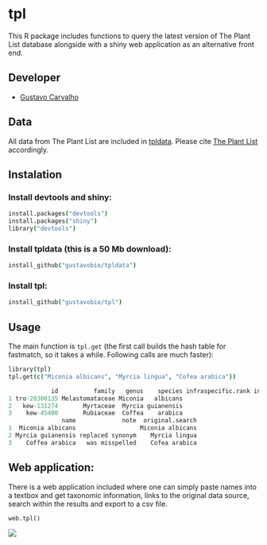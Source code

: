 tpl
===

This R package includes functions to query the latest version of The Plant List database alongside with a shiny web application as an alternative front end.

## Developer

+ [Gustavo Carvalho](https://github.com/gustavobio)

## Data

All data from The Plant List are included in [tpldata](http://github.com/gustavobio/tpldata). Please cite [The Plant List](http://www.theplantlist.org) accordingly.

## Instalation

### Install devtools and shiny:

```coffee
install.packages("devtools")
install.packages("shiny")
library("devtools")
```

### Install tpldata (this is a 50 Mb download):

```coffee
install_github("gustavobio/tpldata")
```

### Install tpl:

```coffee
install_github("gustavobio/tpl")
```

## Usage

The main function is `tpl.get` (the first call builds the hash table for fastmatch, so it takes a while. Following calls are much faster):

```coffee
library(tpl)
tpl.get(c("Miconia albicans", "Myrcia lingua", "Cofea arabica"))
```

```coffee
            id          family   genus    species infraspecific.rank infraspecific.epithet   authorship taxonomic.status.in.tpl nomenclatural.status.from.original.data.source confidence.level source source.id accepted.id
1 tro-20300135 Melastomataceae Miconia   albicans                                          (Sw.) Steud.                Accepted                                                               M    TRO  20300135            
2   kew-131274       Myrtaceae  Myrcia guianensis                                           (Aubl.) DC.                Accepted                                                               H   WCSP    131274            
3    kew-45400       Rubiaceae  Coffea    arabica                                                    L.                Accepted                                                               H   WCSP     45400            
               name             note  original.search
1  Miconia albicans                  Miconia albicans
2 Myrcia guianensis replaced synonym    Myrcia lingua
3    Coffea arabica   was misspelled    Cofea arabica
```

## Web application:

There is a web application included where one can simply paste names into a textbox and get taxonomic information, links to the original data source, search within the results and export to a csv file.

```
web.tpl()
```
![](http://i.imgur.com/YCeBcTi.png)